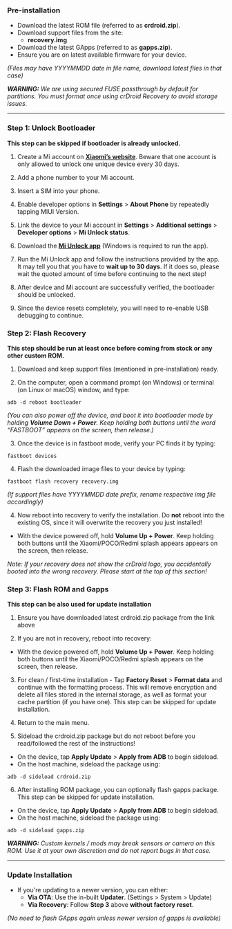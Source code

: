 ### Pre-installation
* Download the latest ROM file (referred to as **crdroid.zip**).
* Download support files from the site:
  - **recovery.img**
* Download the latest GApps (referred to as **gapps.zip**).
* Ensure you are on latest available firmware for your device.

*(Files may have YYYYMMDD date in file name, download latest files in that case)*

***WARNING:***
*We are using secured FUSE passthrough by default for partitions. You must format once using crDroid Recovery to avoid storage issues.*

---

### Step 1: Unlock Bootloader
**This step can be skipped if bootloader is already unlocked.**


1. Create a Mi account on **[Xiaomi’s website](https://global.account.xiaomi.com/pass/register)**. Beware that one account is only allowed to unlock one unique device every 30 days.

2. Add a phone number to your Mi account.

3. Insert a SIM into your phone.

4. Enable developer options in **Settings** > **About Phone** by repeatedly tapping MIUI Version.

5. Link the device to your Mi account in **Settings** > **Additional settings** > **Developer options** > **Mi Unlock status**.

6. Download the **[Mi Unlock app](https://en.miui.com/unlock/download_en.html)** (Windows is required to run the app).

7. Run the Mi Unlock app and follow the instructions provided by the app. It may tell you that you have to **wait up to 30 days**. If it does so, please wait the quoted amount of time before continuing to the next step!

8. After device and Mi account are successfully verified, the bootloader should be unlocked.

9. Since the device resets completely, you will need to re-enable USB debugging to continue.

### Step 2: Flash Recovery 
**This step should be run at least once before coming from stock or any other custom ROM.**

1. Download and keep support files (mentioned in pre-installation) ready.

2. On the computer, open a command prompt (on Windows) or terminal (on Linux or macOS) window, and type:

```
adb -d reboot bootloader
```

*(You can also power off the device, and boot it into bootloader mode by holding **Volume Down + Power**. Keep holding both buttons until the word “FASTBOOT” appears on the screen, then release.)*

3. Once the device is in fastboot mode, verify your PC finds it by typing:

```
fastboot devices
```

4. Flash the downloaded image files to your device by typing:

```
fastboot flash recovery recovery.img
```

*(If support files have YYYYMMDD date prefix, rename respective img file accordingly)*

4. Now reboot into recovery to verify the installation. Do **not** reboot into the existing OS, since it will overwrite the recovery you just installed!
  - With the device powered off, hold **Volume Up + Power**. Keep holding both buttons until the Xiaomi/POCO/Redmi splash appears appears on the screen, then release.

*Note: If your recovery does not show the crDroid logo, you accidentally booted into the wrong recovery. Please start at the top of this section!*

### Step 3: Flash ROM and Gapps
**This step can be also used for update installation**

1. Ensure you have downloaded latest crdroid.zip package from the link above

2. If you are not in recovery, reboot into recovery:
  - With the device powered off, hold **Volume Up + Power**. Keep holding both buttons until the Xiaomi/POCO/Redmi splash appears on the screen, then release.

3. For clean / first-time installation - Tap **Factory Reset** > **Format data** and continue with the formatting process. This will remove encryption and delete all files stored in the internal storage, as well as format your cache partition (if you have one). This step can be skipped for update installation.

4. Return to the main menu.

5. Sideload the crdroid.zip package but do not reboot before you read/followed the rest of the instructions!
  - On the device, tap **Apply Update** > **Apply from ADB** to begin sideload.
  - On the host machine, sideload the package using:

```
adb -d sideload crdroid.zip
```

6. After installing ROM package, you can optionally flash gapps package. This step can be skipped for update installation.
  - On the device, tap **Apply Update** > **Apply from ADB** to begin sideload.
  - On the host machine, sideload the package using:

```
adb -d sideload gapps.zip
```

***WARNING:***
*Custom kernels / mods may break sensors or camera on this ROM. Use it at your own discretion and do not report bugs in that case.*

---

### Update Installation
* If you're updating to a newer version, you can either:
  - **Via OTA**: Use the in-built **Updater**. (Settings > System > Update)
  - **Via Recovery**: Follow **Step 3** above **without factory reset**.

*(No need to flash GApps again unless newer version of gapps is available)*

